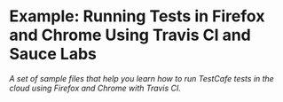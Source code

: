 # Example: Running Tests in Firefox and Chrome Using Travis CI and Sauce Labs

*A set of sample files that help you learn how to run TestCafe tests in the cloud using Firefox and Chrome with Travis CI.*

